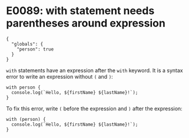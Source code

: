 # E0089: with statement needs parentheses around expression

```config-for-examples
{
  "globals": {
    "person": true
  }
}
```

`with` statements have an expression after the `with` keyword. It is a syntax
error to write an expression without `(` and `)`:

    with person {
      console.log(`Hello, ${firstName} ${lastName}!`);
    }

To fix this error, write `(` before the expression and `)` after the expression:

    with (person) {
      console.log(`Hello, ${firstName} ${lastName}!`);
    }
